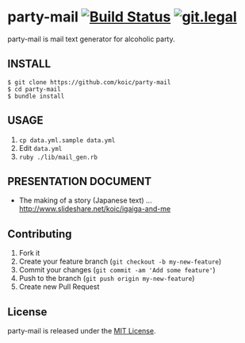 # party-mail [![Build Status](https://travis-ci.org/koic/party-mail.svg)](https://travis-ci.org/koic/party-mail) [![git.legal](https://git.legal/projects/3153/badge.svg "Number of libraries approved")](https://git.legal/projects/3153)

party-mail is mail text generator for alcoholic party.

## INSTALL

```
$ git clone https://github.com/koic/party-mail
$ cd party-mail
$ bundle install
```

## USAGE

1. `cp data.yml.sample data.yml`
2. Edit `data.yml`
3. `ruby ./lib/mail_gen.rb`

## PRESENTATION DOCUMENT

* The making of a story (Japanese text) ... http://www.slideshare.net/koic/igaiga-and-me

## Contributing

1. Fork it
2. Create your feature branch (`git checkout -b my-new-feature`)
3. Commit your changes (`git commit -am 'Add some feature'`)
4. Push to the branch (`git push origin my-new-feature`)
5. Create new Pull Request

## License

party-mail is released under the [MIT License](http://www.opensource.org/licenses/MIT).
